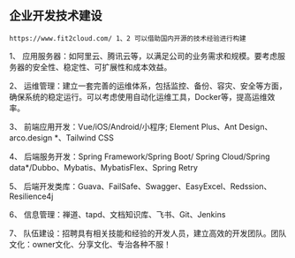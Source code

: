 ## 企业开发技术建设

``
https://www.fit2cloud.com/ 1、2 可以借助国内开源的技术经验进行构建
``

1、 应用服务器：如阿里云、腾讯云等，以满足公司的业务需求和规模。要考虑服务器的安全性、稳定性、可扩展性和成本效益。

2、 运维管理：建立一套完善的运维体系，包括监控、备份、容灾、安全等方面，确保系统的稳定运行。可以考虑使用自动化运维工具，Docker等，提高运维效率。

3、 前端应用开发：Vue/iOS/Android/小程序; Element Plus、Ant Design、arco.design *、Tailwind CSS

4、 后端服务开发：Spring Framework/Spring Boot/ Spring Cloud/Spring data*/Dubbo、Mybatis、MybatisFlex、Spring Retry

5、 后端开发类库：Guava、FailSafe、Swagger、EasyExcel、Redssion、Resilience4j

6、 信息管理：禅道、tapd、文档知识库、飞书、Git、Jenkins

7、 队伍建设：招聘具有相关技能和经验的开发人员，建立高效的开发团队。团队文化：owner文化、分享文化、专治各种不服！
